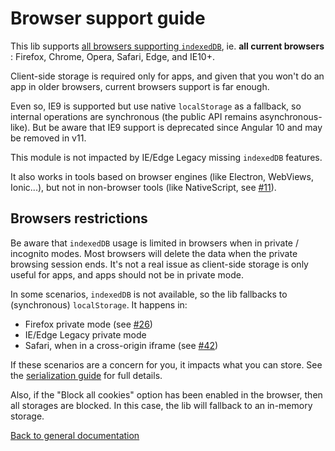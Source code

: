 # Browser support guide

This lib supports [all browsers supporting `indexedDB`](http://caniuse.com/#feat=indexeddb), ie. **all current browsers** :
Firefox, Chrome, Opera, Safari, Edge, and IE10+.

Client-side storage is required only for apps, and given that you won't do an app in older browsers,
current browsers support is far enough.

Even so, IE9 is supported but use native `localStorage` as a fallback, 
so internal operations are synchronous (the public API remains asynchronous-like).
But be aware that IE9 support is deprecated since Angular 10 and may be removed in v11.

This module is not impacted by IE/Edge Legacy missing `indexedDB` features.

It also works in tools based on browser engines (like Electron, WebViews, Ionic...),
but not in non-browser tools (like NativeScript, see
[#11](https://github.com/cyrilletuzi/angular-async-local-storage/issues/11)).

## Browsers restrictions

Be aware that `indexedDB` usage is limited in browsers when in private / incognito modes.
Most browsers will delete the data when the private browsing session ends. 
It's not a real issue as client-side storage is only useful for apps, and apps should not be in private mode.

In some scenarios, `indexedDB`  is not available, so the lib fallbacks to (synchronous) `localStorage`. It happens in:
- Firefox private mode (see [#26](https://github.com/cyrilletuzi/angular-async-local-storage/issues/26))
- IE/Edge Legacy private mode
- Safari, when in a cross-origin iframe (see
[#42](https://github.com/cyrilletuzi/angular-async-local-storage/issues/42))

If these scenarios are a concern for you, it impacts what you can store.
See the [serialization guide](./SERIALIZATION.md) for full details.

Also, if the "Block all cookies" option has been enabled in the browser,
then all storages are blocked. In this case, the lib will fallback to an in-memory storage.

[Back to general documentation](../README.md)
